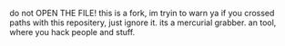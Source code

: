 do not OPEN THE FILE!
this is a fork, im tryin to warn ya if you crossed paths with this repositery, just ignore it. its a mercurial grabber. an tool, where you hack people and stuff.
